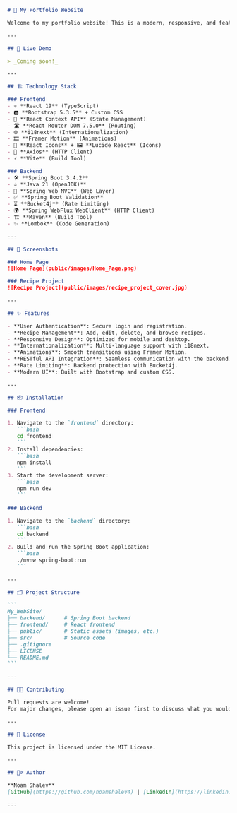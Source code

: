 ````markdown
# 🌟 My Portfolio Website

Welcome to my portfolio website! This is a modern, responsive, and feature-rich platform showcasing my skills, projects, and expertise as a Full Stack Developer. Built with cutting-edge technologies, it delivers a seamless user experience and highlights my professional journey.

---

## 🚀 Live Demo

> _Coming soon!_

---

## 🏗️ Technology Stack

### Frontend
- ⚛️ **React 19** (TypeScript)
- 🅱️ **Bootstrap 5.3.5** + Custom CSS
- 🔄 **React Context API** (State Management)
- 🛣️ **React Router DOM 7.5.0** (Routing)
- 🌐 **i18next** (Internationalization)
- 🎞️ **Framer Motion** (Animations)
- 🎨 **React Icons** + 🖼️ **Lucide React** (Icons)
- 🔗 **Axios** (HTTP Client)
- ⚡ **Vite** (Build Tool)

### Backend
- 🛠️ **Spring Boot 3.4.2**
- ☕ **Java 21 (OpenJDK)**
- 🌱 **Spring Web MVC** (Web Layer)
- ✅ **Spring Boot Validation**
- ⏳ **Bucket4j** (Rate Limiting)
- 🌍 **Spring WebFlux WebClient** (HTTP Client)
- 🏗️ **Maven** (Build Tool)
- ✨ **Lombok** (Code Generation)

---

## 📸 Screenshots

### Home Page
![Home Page](public/images/Home_Page.png)

### Recipe Project
![Recipe Project](public/images/recipe_project_cover.jpg)

---

## ✨ Features

- **User Authentication**: Secure login and registration.
- **Recipe Management**: Add, edit, delete, and browse recipes.
- **Responsive Design**: Optimized for mobile and desktop.
- **Internationalization**: Multi-language support with i18next.
- **Animations**: Smooth transitions using Framer Motion.
- **RESTful API Integration**: Seamless communication with the backend.
- **Rate Limiting**: Backend protection with Bucket4j.
- **Modern UI**: Built with Bootstrap and custom CSS.

---

## 📦 Installation

### Frontend

1. Navigate to the `frontend` directory:
   ```bash
   cd frontend
   ```
2. Install dependencies:
   ```bash
   npm install
   ```
3. Start the development server:
   ```bash
   npm run dev
   ```

### Backend

1. Navigate to the `backend` directory:
   ```bash
   cd backend
   ```
2. Build and run the Spring Boot application:
   ```bash
   ./mvnw spring-boot:run
   ```

---

## 🗂️ Project Structure

```
My_WebSite/
├── backend/      # Spring Boot backend
├── frontend/     # React frontend
├── public/       # Static assets (images, etc.)
├── src/          # Source code
├── .gitignore
├── LICENSE
└── README.md
```

---

## 🧑‍💻 Contributing

Pull requests are welcome!  
For major changes, please open an issue first to discuss what you would like to change.

---

## 📄 License

This project is licensed under the MIT License.

---

## 🙋‍♂️ Author

**Noam Shalev**  
[GitHub](https://github.com/noamshalev4) | [LinkedIn](https://linkedin.com/in/yourprofile)

---
````